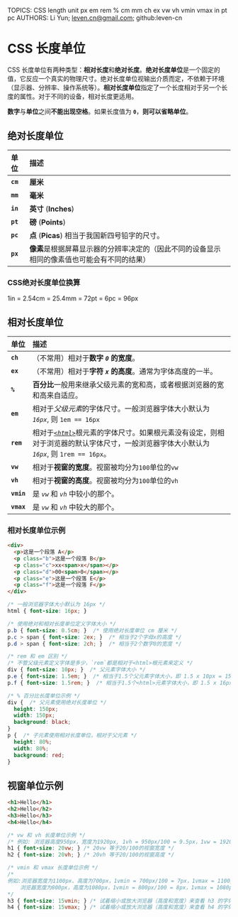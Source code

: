 TOPICS: CSS length unit
        px
        em
        rem
        %
        cm
        mm
        ch
        ex
        vw
        vh
        vmin
        vmax
        in
        pt
        pc
AUTHORS: Li Yun; leven.cn@gmail.com; github:leven-cn

# CSS 长度单位

CSS 长度单位有两种类型：**相对长度**和**绝对长度**。**绝对长度单位**是一个固定的值，它反应一个真实的物理尺寸。绝对长度单位视输出介质而定，不依赖于环境（显示器、分辨率、操作系统等）。**相对长度单位**指定了一个长度相对于另一个长度的属性。对于不同的设备，相对长度更适用。

**数字**与**单位**之间**不能出现空格**。如果长度值为 **`0`**，**则可以省略单位**。

## 绝对长度单位

| 单位 | 描述 |
| :--- | :--- |
| **`cm`** | **厘米** |
| **`mm`** | **毫米** |
| **`in`** | **英寸** (**Inches**) |
| **`pt`** | **磅** (**Points**) |
| **`pc`** | **点** (**Picas**) 相当于我国新四号铅字的尺寸。 |
| **`px`** | **像素**是根据屏幕显示器的分辨率决定的（因此不同的设备显示相同的像素值也可能会有不同的结果）|

### CSS绝对长度单位换算

1in = 2.54cm = 25.4mm = 72pt = 6pc = 96px

## 相对长度单位

| 单位 | 描述 |
| :--- | :--- |
| **`ch`** | （不常用）相对于**数字 *`0`* 的宽度**。|
| **`ex`** | （不常用）相对于**字符 *`x`* 的高度**。通常为字体高度的一半。|
| **`%`** | **百分比**一般用来继承父级元素的宽和高，或者根据浏览器的宽和高来自适应。 |
| **`em`** | 相对于*父级元素*的字体尺寸。一般浏览器字体大小默认为 *`16px`*, 则 `1em == 16px` |
| **`rem`** | 相对于[*`<html>`*](/zh-hans/webfrontend/<html>)根元素的字体尺寸。如果根元素没有设定，则相对于浏览器的默认字体尺寸，一般浏览器字体大小默认为 *`16px`*, 则 `1rem == 16px`。|
| **`vw`** | 相对于**视窗的宽度**。视窗被均分为`100`单位的`vw` |
| **`vh`** | 相对于**视窗的高度**。视窗被均分为`100`单位的`vh` |
| **`vmin`** | 是 *`vw`* 和 *`vh`* 中较小的那个。|
| **`vmax`** | 是 *`vw`* 和 *`vh`* 中较大的那个。|

### 相对长度单位示例

```html
<div>
  <p>这是一个段落 A</p>
  <p class="b">这是一个段落 B</p>
  <p class="c">xx<span>x</span></p>
  <p class="d">00<span>0</span></p>
  <p class="e">这是一个段落 E</p>
  <p class="f">这是一个段落 F</p>
</div>
```

```css
/* 一般浏览器字体大小默认为 16px */
html { font-size: 16px; }

/* 使用绝对和相对长度单位定义字体大小 */
p.b { font-size: 0.5cm; }  /* 使用绝对长度单位 cm 厘米 */
p.c > span { font-size: 2ex; }  /* 相当于2个字母x的高度 */
p.d > span { font-size: 2ch; }  /* 相当于2个数字0的宽度 */

/* rem 和 em 区别 */
/* 不管父级元素定义字体是多少，`rem`都是相对于<html>根元素来定义 */
div { font-size: 10px; }  /* 父元素字体大小 */
p.e { font-size: 1.5em; }  /* 相当于1.5个父元素字体大小，即 1.5 x 10px = 15px (1em=10px)*/
p.f { font-size: 1.5rem; }  /* 相当于1.5个<html>元素字体大小，即 1.5 x 16px = 24px (1rem=16px) */

/* % 百分比长度单位示例 */
div {  /* 父元素使用绝对长度单位 */
  height: 150px;
  width: 150px;
  background: black;
}
p {  /* 子元素使用相对长度单位，相对于父元素 */
  height: 80%;
  width: 80%;
  background: red;
}
```

## 视窗单位示例

```html
<h1>Hello</h1>
<h2>Hello</h2>
<h3>Hello</h3>
<h4>Hello</h4>
```

```css
/* vw 和 vh 长度单位示例 */
/* 例如: 浏览器高度950px，宽度为1920px, 1vh = 950px/100 = 9.5px，1vw = 1920px/100 = 19.2px。 */
h1 { font-size: 20vw; } /* 20vw 等于20/100的视窗宽度 */
h2 { font-size: 20vh; } /* 20vh 等于20/100的视窗高度 */

/* vmin 和 vmax 长度单位示例 */
/*
例如:浏览器宽度为1100px、高度为700px，1vmin = 700px/100 = 7px，1vmax = 1100/100 = 11px。
    浏览器宽度为800px，高度为1080px，1vmin = 800px/100 = 8px，1vmax = 1080px/100 = 10.8px
*/
h3 { font-size: 15vmin; } /* 试着缩小或放大浏览器（高度和宽度）来查看 h3 的字体大小如何改变。 */
h4 { font-size: 15vmax; } /* 试着缩小或放大浏览器（高度和宽度）来查看 h4 的字体大小如何改变。 */
```
